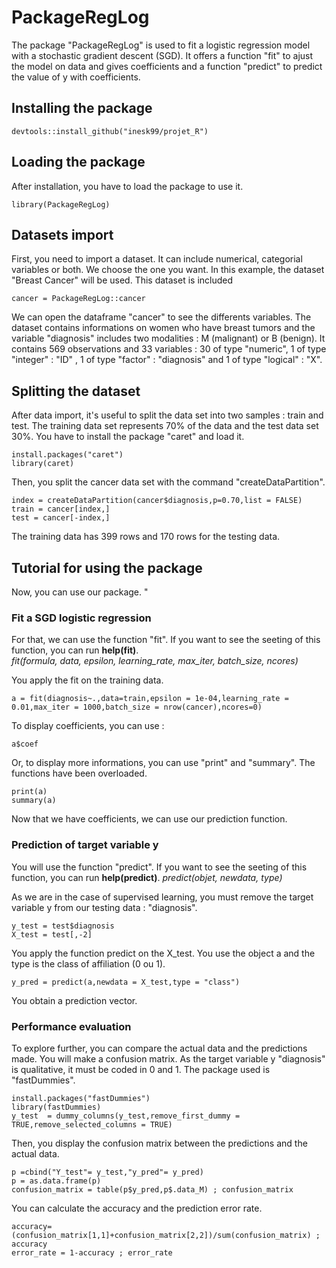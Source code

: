 # PackageRegLog

The package "PackageRegLog" is used to fit a logistic regression model with a stochastic gradient descent (SGD). It offers a function "fit" to ajust the model on data and gives coefficients and a function "predict" to predict the value of y with coefficients. 

## Installing the package 

```
devtools::install_github("inesk99/projet_R")
```

## Loading the package 

After installation, you have to load the package to use it. 

```
library(PackageRegLog)
```

## Datasets import 

First, you need to import a dataset. It can include numerical, categorial variables or both. We choose the one you want. In this example, the dataset "Breast Cancer" will be used. This dataset is included 

```
cancer = PackageRegLog::cancer
```

We can open the dataframe "cancer" to see the differents variables. The dataset contains informations on women who have breast tumors and the variable "diagnosis" includes two modalities : M (malignant) or B (benign). It contains 569 observations and 33 variables : 30 of type "numeric", 1 of type "integer" : "ID" , 1 of type "factor" : "diagnosis" and 1 of type "logical" : "X". 

## Splitting the dataset

After data import, it's useful to split the data set into two samples : train and test. The training data set represents 70% of the data and the test data set 30%. 
You have to install the package "caret" and load it. 

```
install.packages("caret")
library(caret)
```

Then, you split the cancer data set with the command "createDataPartition". 

```
index = createDataPartition(cancer$diagnosis,p=0.70,list = FALSE)
train = cancer[index,]
test = cancer[-index,]
```

The training data has 399 rows and 170 rows for the testing data. 

## Tutorial for using the package

Now, you can use our package. 
"
### Fit a SGD logistic regression 

For that, we can use the function "fit". If you want to see the seeting of this function, you can run __help(fit)__.   
*fit(formula, data, epsilon, learning_rate, max_iter, batch_size, ncores)*

You apply the fit on the training data. 

```
a = fit(diagnosis~.,data=train,epsilon = 1e-04,learning_rate = 0.01,max_iter = 1000,batch_size = nrow(cancer),ncores=0)
```

To display coefficients, you can use :

```
a$coef
```

Or, to display more informations, you can use "print" and "summary". The functions have been overloaded.

```
print(a)
summary(a)
```

Now that we have coefficients, we can use our prediction function. 

### Prediction of target variable y

You will use the function "predict". If you want to see the seeting of this function, you can run __help(predict)__. 
*predict(objet, newdata, type)*

As we are in the case of supervised learning, you must remove the target variable y from our testing data : "diagnosis". 

```
y_test = test$diagnosis
X_test = test[,-2]
```
You apply the function predict on the X_test. You use the object a and the type is the class of affiliation (0 ou 1).

```
y_pred = predict(a,newdata = X_test,type = "class")
```

You obtain a prediction vector.

### Performance evaluation

To explore further, you can compare the actual data and the predictions made. You will make a confusion matrix. 
As the target variable y "diagnosis" is qualitative, it must be coded in 0 and 1. The package used is "fastDummies".

```
install.packages("fastDummies")
library(fastDummies)
y_test  = dummy_columns(y_test,remove_first_dummy = TRUE,remove_selected_columns = TRUE)
```
Then, you display the confusion matrix between the predictions and the actual data. 

```
p =cbind("Y_test"= y_test,"y_pred"= y_pred)
p = as.data.frame(p)
confusion_matrix = table(p$y_pred,p$.data_M) ; confusion_matrix
```

You can calculate the accuracy and the prediction error rate. 

```
accuracy=(confusion_matrix[1,1]+confusion_matrix[2,2])/sum(confusion_matrix) ; accuracy
error_rate = 1-accuracy ; error_rate
```
















